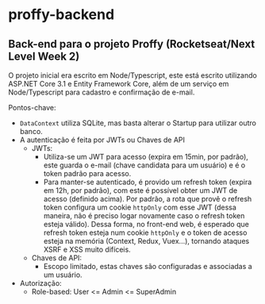 # proffy-backend

## Back-end para o projeto Proffy (Rocketseat/Next Level Week 2)

O projeto inicial era escrito em Node/Typescript, este está escrito utilizando ASP.NET Core 3.1 e Entity Framework Core, além de um serviço em Node/Typescript para cadastro e confirmação de e-mail.

Pontos-chave:

  - `DataContext` utiliza SQLite, mas basta alterar o Startup para utilizar outro banco.
  - A autenticação é feita por JWTs ou Chaves de API
      - JWTs:
          - Utiliza-se um JWT para acesso (expira em 15min, por padrão), este guarda o e-mail (chave candidata para um usuário) e é o token padrão para acesso.
          - Para manter-se autenticado, é provido um refresh token (expira em 12h, por padrão), com este é possível obter um JWT de acesso (definido acima). Por padrão, a rota que provê o refresh token configura um cookie `httpOnly` com esse JWT (dessa maneira, não é preciso logar novamente caso o refresh token esteja válido). Dessa forma, no front-end web, é esperado que refresh token esteja num cookie `httpOnly` e o token de acesso esteja na memória (Context, Redux, Vuex...), tornando ataques XSRF e XSS muito difíceis.
    - Chaves de API:
      - Escopo limitado, estas chaves são configuradas e associadas a um usuário.
- Autorização:
  - Role-based: User <= Admin <= SuperAdmin
